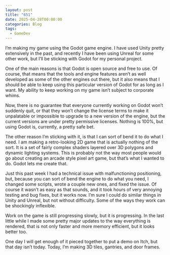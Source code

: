 ```yaml
---
layout: post
title: "651"
date: 2025-04-28T00:00:00
categories: Blog
tags:
  - GameDev
---
```

I’m making my game using the Godot game engine. I have used Unity pretty extensively in the past, and recently I have been using Unreal for some other work, but I’ll be sticking with Godot for my personal project.

One of the main reasons is that Godot is open source and free to use. Of course, that means that the tools and engine features aren’t as well developed as some of the other engines out there, but it also means that I should be able to keep using this particular version of Godot for as long as I want. My ability to keep working on my game isn’t subject to corporate whims. 

Now, there is no guarantee that everyone currently working on Godot won’t suddenly quit, or that they won’t change the license terms to make it unpalatable or impossible to upgrade to a new version of the engine, but the current versions are under pretty permissive licenses. Nothing is 100%, but using Godot is, currently, a pretty safe bet.

The other reason I’m sticking with it, is that I can sort of bend it to do what I need. I am making a retro-looking 2D game that is actually nothing of the sort. It is a set of fairly complex shaders layered over 3D polygons and dynamic lighting systems. This is probably not the way most people would go about creating an arcade style pixel art game, but that’s what I wanted to do. Godot lets me create that. 

Just this past week I had a technical issue with malfunctioning positioning, but, because you can sort of bend the engine to do what you need, I changed some scripts, wrote a couple new ones, and fixed the issue. Of course it wasn’t as easy as that sounds, and it took hours of very annoying testing and bug fixes, but it works now. I’m sure I could do similar things in Unity and Unreal, but not without difficulty. Some of the ways they work can be shockingly inflexible.

Work on the game is still progressing slowly, but it is progressing. In the last little while I made some pretty major updates to the way everything is rendered, that is not only faster and more memory efficient, but it looks better too.

One day I will get enough of it pieced together to put a demo on Itch, but that day isn’t today. Today, I’m making 3D tiles, gantries, and door frames.
